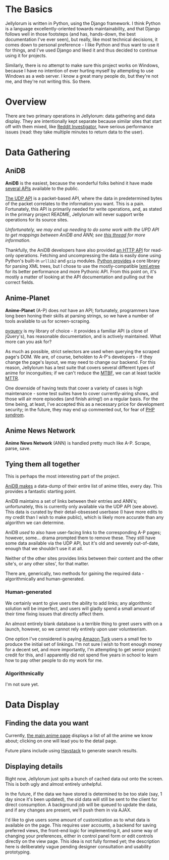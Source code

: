 # The Basics #

Jellylorum is written in Python, using the Django framework.  I think Python is
a language excellently-oriented towards maintainability, and that Django
follows well in those footsteps (and has, hands-down, the best documentation
I've ever seen), but really, like most technical decisions, it comes down to
personal preference - I like Python and thus want to use it for things, and
I've used Django and liked it and thus decided to continue using it for
projects.

Similarly, there is no attempt to make sure this project works on Windows,
because I have no intention of ever hurting myself by attempting to use Windows
as a web server.  I know a great many people do, but they're not me, and
they're not writing this.  So there.

# Overview #

There are two primary operations in Jellylorum: data gathering and data
display.  They are intentionally kept separate because similar sites that start
off with them mixed, like [Reddit Investigator], have serious performance issues
(read: they take multiple minutes to return data to the user).

[Reddit Investigator]: http://www.redditinvestigator.com/

# Data Gathering #

## AniDB ##

**AniDB** is the easiest, because the wonderful folks behind it have made
[several APIs] available to the public.

[The UDP API] is a packet-based API, where the data in predetermined bytes of
the packet correlates to the information you want.  This is a pain.
Fortunately, this API is primarily needed for write operations, and, as stated
in the primary project README, Jellylorum will never support write operations
for its source sites.

*Unfortunately, we may end up needing to do some work with the UPD API to get
mappings between AniDB and ANN; see [this thread] for more information.*

Thankfully, the AniDB developers have also provided [an HTTP API] for read-only
operations.  Fetching and uncompressing the data is easily done using Python's
built-in `urllib2` and `gzip` modules.  [Python provides][etree] a core library
for parsing XML trees, but I chose to use the mostly-compatible [lxml.etree]
for its better performance and more Pythonic API.  From this point on, it's
mostly a matter of looking at the API documentation and pulling out the correct
fields.

[several APIs]: http://wiki.anidb.info/w/API
[The UDP API]: http://wiki.anidb.info/w/UDP_API_Definition
[this thread]: http://anidb.net/perl-bin/animedb.pl?show=cmt&id=45254
[an HTTP API]: http://wiki.anidb.info/w/HTTP_API_Definition
[etree]: http://docs.python.org/2/library/xml.etree.elementtree.html
[lxml.etree]: http://lxml.de/tutorial.html

## Anime-Planet ##

**Anime-Planet** (A-P) does *not* have an API; fortunately, programmers have
long been honing their skills at parsing strings, so we have a number of tools
available to us for screen-scraping.

[pyquery] is my library of choice - it provides a familiar API (a clone of
jQuery's), has reasonable documentation, and is actively maintained.  What more
can you ask for?

As much as possible, strict selectors are used when querying the scraped page's
DOM.  We are, of course, beholden to A-P's developers - if they change the
page's layout, we may need to change our backend.  For this reason, Jellylorum
has a test suite that covers several different types of anime for inconguities;
if we can't reduce the [MTBF], we can at least tackle [MTTR].

One downside of having tests that cover a variety of cases is high maintenance -
some test suites have to cover currently-airing shows, and those will air more
episodes (and finish airing!) on a regular basis.  For the time being, at least,
I've accepted this as a necessary price for development security; in the future,
they may end up commented out, for fear of [PHP syndrom].

[pyquery]: https://pypi.python.org/pypi/pyquery
[MTBF]: http://en.wikipedia.org/wiki/MTBF
[MTTR]: https://en.wikipedia.org/wiki/Mean_time_to_recovery
[PHP syndrom]: http://gcov.php.net/viewer.php?version=PHP_5_4&func=tests

## Anime News Network ##

**Anime News Network** (ANN) is handled pretty much like A-P.  Scrape, parse,
save.

## Tying them all together ##

This is perhaps the most interesting part of the project.

[AniDB makes][title dump] a data-dump of their entire list of anime titles, every day.  This provides a fantastic starting point.

AniDB maintains a set of links between their entries and ANN's; unfortunately,
this is currently only available via the UDP API (see above).  This data is
curated by their detail-obsessed userbase (I have more edits to my credit than
I wish to make public), which is likely more accurate than any algorithm we
can determine.

AniDB *used* to also have user-facing links to the corresponding A-P pages; however, some... drama prompted them to remove these.  They still have some data available via the UDP API, but it's old and severely out-of-date, enough that we shouldn't use it at all.

Neither of the other sites provides links between their content and the other site's, or any other sites', for that matter.

There are, generically, two methods for gaining the required data - algorithmically  and human-generated.

[title dump]: http://wiki.anidb.info/w/API#Anime_Titles

### Human-generated ###

We certainly want to give users the ability to add links; any algorithmic solution will be imperfect, and users will gladly spend a small amount of their time fixing issues that directly affect them.

An almost entirely blank database is a terrible thing to greet users with on a launch, however, so we cannot rely entirely upon user volunteerism.

One option I've considered is paying [Amazon Turk] users a small fee to produce the initial set of linkings.  I'm not sure I wish to front enough money for a decent set, and more importantly, I'm attempting to get senior project credit for this, and I apparently did not spend five years in school to learn how to pay other people to do my work for me.

[Amazon Turk]: https://www.mturk.com/mturk/welcome

### Algorithmically ###

I'm not sure yet.

# Data Display #

## Finding the data you want ##

Currently, [the main anime page] displays a list of all the anime we know about;
clicking on one will lead you to the detail page.

Future plans include using [Haystack] to generate search results.

[the main anime page]: http://ani.pe/dia/anime/
[Haystack]: http://haystacksearch.org/

## Displaying details ##

Right now, Jellylorum just spits a bunch of cached data out onto the screen.
This is both ugly and almost entirely unhelpful.

In the future, if the data we have stored is determined to be too stale (say, 1 day
since it's been updated), the old data will still be sent to the client for direct
consumption.  A background job will be queued to update the data, and if any changes
are present, we'll push them in via AJAX.

I'd like to give users some amount of customization as to what data is available on
the page.  This requires user accounts, a backend for saving preferred views, the
front-end logic for implementing it, and some way of changing your preferences,
either in control panel form or edit controls directly on the view page.  This idea
is not fully formed yet; the description here is deliberately vague pending designer
consultation and usability prototyping.
